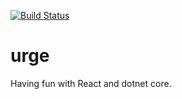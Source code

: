 [![Build Status](https://dev.azure.com/mortenxd/urge/_apis/build/status/Urge-CI?branchName=master)](https://dev.azure.com/mortenxd/urge/_build/latest?definitionId=2&branchName=master)

# urge
Having fun with React and dotnet core.
